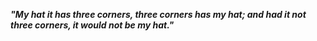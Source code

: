 **_"My hat it has three corners, three corners has my hat; and had it not three corners, it would not be my hat."_**
